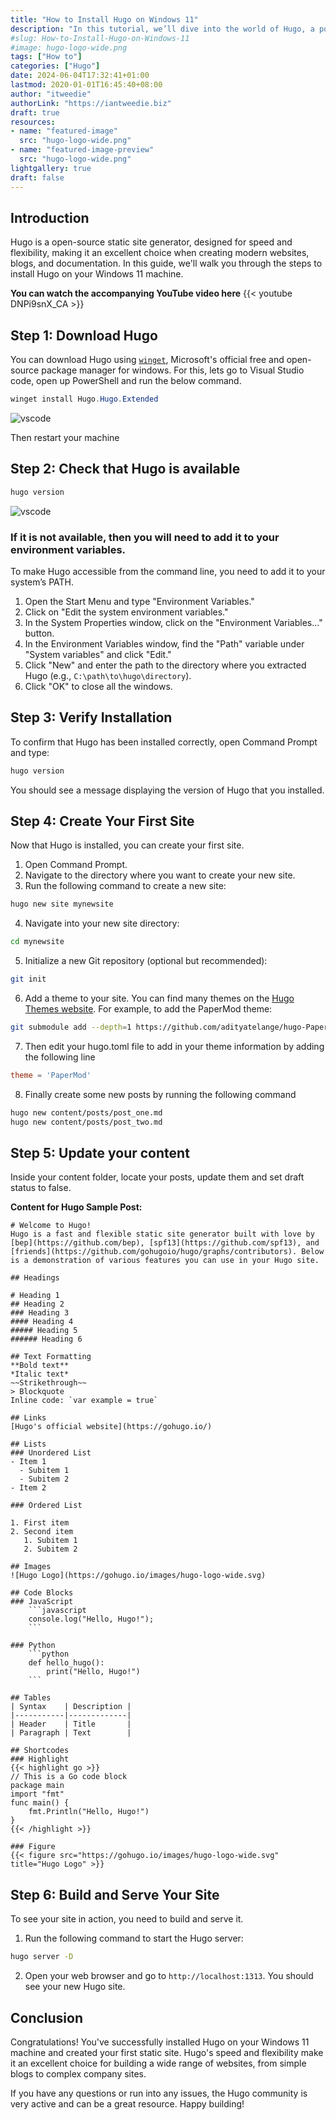 ```yaml
---
title: "How to Install Hugo on Windows 11"
description: "In this tutorial, we’ll dive into the world of Hugo, a powerful and lightning-fast static site generator. Whether you’re a developer, blogger, or content creator, Hugo can simplify your workflow and help you build efficient, static websites. By the end of this tutorial, you’ll be equipped to create stunning static websites using Hugo. Let’s get started!"
#slug: How-to-Install-Hugo-on-Windows-11
#image: hugo-logo-wide.png
tags: ["How to"]
categories: ["Hugo"]
date: 2024-06-04T17:32:41+01:00
lastmod: 2020-01-01T16:45:40+08:00
author: "itweedie"
authorLink: "https://iantweedie.biz"
draft: true
resources:
- name: "featured-image"
  src: "hugo-logo-wide.png"
- name: "featured-image-preview"
  src: "hugo-logo-wide.png"
lightgallery: true
draft: false
---
```


## Introduction

Hugo is a open-source static site generator, designed for speed and flexibility, making it an excellent choice when creating modern websites, blogs, and documentation. In this guide, we'll walk you through the steps to install Hugo on your Windows 11 machine.
<!--more-->
**You can watch the accompanying YouTube video here**
{{< youtube DNPi9snX_CA >}}

## **Step 1:** Download Hugo

You can download Hugo using [`winget`](https://learn.microsoft.com/en-us/windows/package-manager/), Microsoft's official free and open-source package manager for windows. For this, lets go to Visual Studio code, open up PowerShell and run the below command. 

```PowerShell
winget install Hugo.Hugo.Extended
```


![vscode](Code_HjWZrgakhv.gif)


Then restart your machine
## Step 2: Check that Hugo is available

```PowerShell
hugo version
```

![vscode](Code_IbR0J4Nt3N.gif)


### If it is not available, then you will need to add it to your environment variables. 
To make Hugo accessible from the command line, you need to add it to your system’s PATH.

1. Open the Start Menu and type "Environment Variables."
2. Click on "Edit the system environment variables."
3. In the System Properties window, click on the "Environment Variables..." button.
4. In the Environment Variables window, find the "Path" variable under "System variables" and click "Edit."
5. Click "New" and enter the path to the directory where you extracted Hugo (e.g., `C:\path\to\hugo\directory`).
6. Click "OK" to close all the windows.

## Step 3: Verify Installation

To confirm that Hugo has been installed correctly, open Command Prompt and type:

```sh
hugo version
```

You should see a message displaying the version of Hugo that you installed.

## Step 4: Create Your First Site

Now that Hugo is installed, you can create your first site.

1. Open Command Prompt.
2. Navigate to the directory where you want to create your new site.
3. Run the following command to create a new site:

```sh
hugo new site mynewsite
```

4. Navigate into your new site directory:

```sh
cd mynewsite
```

5. Initialize a new Git repository (optional but recommended):

```sh
git init
```

6. Add a theme to your site. You can find many themes on the [Hugo Themes website](https://themes.gohugo.io/). For example, to add the PaperMod theme:
```sh
git submodule add --depth=1 https://github.com/adityatelange/hugo-PaperMod.git themes/PaperMod
```

7. Then edit your hugo.toml file to add in your theme information by adding the following line
```toml
theme = 'PaperMod'
```

8. Finally create some new posts by running the following command 

```bash
hugo new content/posts/post_one.md
hugo new content/posts/post_two.md
```
## Step 5: Update your content

Inside your content folder, locate your posts, update them and set draft status to false. 

**Content for Hugo Sample Post:**

```
# Welcome to Hugo!
Hugo is a fast and flexible static site generator built with love by [bep](https://github.com/bep), [spf13](https://github.com/spf13), and [friends](https://github.com/gohugoio/hugo/graphs/contributors). Below is a demonstration of various features you can use in your Hugo site.

## Headings

# Heading 1
## Heading 2
### Heading 3
#### Heading 4
##### Heading 5
###### Heading 6

## Text Formatting
**Bold text**
*Italic text*
~~Strikethrough~~
> Blockquote
Inline code: `var example = true`

## Links
[Hugo's official website](https://gohugo.io/)

## Lists
### Unordered List
- Item 1
  - Subitem 1
  - Subitem 2
- Item 2

### Ordered List

1. First item
2. Second item
   1. Subitem 1
   2. Subitem 2

## Images
![Hugo Logo](https://gohugo.io/images/hugo-logo-wide.svg)

## Code Blocks
### JavaScript
	```javascript
	console.log("Hello, Hugo!");
	```

### Python
	```python
	def hello_hugo():
		print("Hello, Hugo!")
	```

## Tables
| Syntax    | Description |
|-----------|-------------|
| Header    | Title       |
| Paragraph | Text        |

## Shortcodes
### Highlight
{{< highlight go >}}
// This is a Go code block
package main
import "fmt"
func main() {
    fmt.Println("Hello, Hugo!")
}
{{< /highlight >}}

### Figure
{{< figure src="https://gohugo.io/images/hugo-logo-wide.svg" title="Hugo Logo" >}}

```


## Step 6: Build and Serve Your Site

To see your site in action, you need to build and serve it.

1. Run the following command to start the Hugo server:

```sh
hugo server -D
```

2. Open your web browser and go to `http://localhost:1313`. You should see your new Hugo site.

## Conclusion

Congratulations! You've successfully installed Hugo on your Windows 11 machine and created your first static site. Hugo's speed and flexibility make it an excellent choice for building a wide range of websites, from simple blogs to complex company sites.

If you have any questions or run into any issues, the Hugo community is very active and can be a great resource. Happy building!
